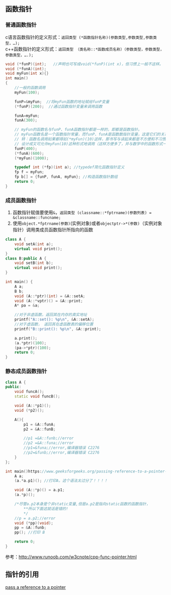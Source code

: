 ## 函数指针

### 普通函数指针

c语言函数指针的定义形式：`返回类型 (*函数指针名称)(参数类型,参数类型,参数类型，…);`  
c++函数指针的定义形式：`返回类型 （类名称::*函数成员名称）（参数类型，参数类型，参数类型，….);`

```c++
void (*funP)(int);   //声明也可写成void(*funP)(int x)，但习惯上一般不这样。
void (*funA)(int);
void myFun(int x){}
int main()
{
    //一般的函数调用
    myFun(100);

    funP=&myFun;  //将myFun函数的地址赋给funP变量
    (*funP)(200);  //通过函数指针变量来调用函数

    funA=myFun;
    funA(300);

    // myFun的函数名与funP、funA函数指针都是一样的，即都是函数指针。
    // myFun函数名是一个函数指针常量，而funP、funA是函数数指针变量，这是它们的关系。
    // 转：函数名调用如果都得如(*myFun)(10)这样，那书写与读起来都是不方便和不习惯的。所以C语言的设计者们才会
    // 设计成又可允许myFun(10)这种形式地调用（这样方便多了，并与数学中的函数形式一样）。
    funP(400);
    (*funA)(600);
    (*myFun)(1000);

    typedef int (*fp)(int a); //typedef简化函数指针定义
    fp f = myFun;
    fp b[] = {funP, funA, myFun}; //构造函数指针数组
    return 0;
}
```

### 成员函数指针

1. 函数指针赋值要使用`&`，`返回类型 (classname::*fptrname)(参数列表) = &classname::funcname;`
2. 使用`object.*fptrname(参数)`(实例对象)或者`objectptr->*(参数)`（实例对象指针）调用类成员函数指针所指向的函数

```c++
class A {
    void setA(int a);
    virtual void print();
}
class B:public A {
    void setB(int b);
    virtual void print();
}

int main() {
    A a;
    B b;
    void (A::*ptr)(int) = &A::setA;
    void (A::*vptr)() = &A::print;
    A* pa = &a;

    //对于非虚函数，返回其在内存的真实地址
    printf("A::set(): %p\n", &A::setA);
    //对于虚函数， 返回其在虚函数表的偏移位置
    printf("B::print(): %p\n", &A::print);

    a.print();
    (a.*ptr)(100);
    (pa->*ptr)(100);
    return 0;
}
```

### 静态成员函数指针

```c++
class A {
public:
    void funcA();
    static void funcB();

    void (A::*p1)();
    void (*p2)();

    A(){
        p1 = &A::funA;
        p2 = &A::funB;

        //p1 =&A::funb;//error
        //p2 =&A::funa;//error
        //p1=&funa;//error,编译器错误 C2276
        //p2=&funb;//error,编译器错误 C2276
    }
};

int main()https://www.geeksforgeeks.org/passing-reference-to-a-pointer-in-c/ {
    A a;
    (a.*a.p1)(); //打印A，这个语法太过分了！！！！

    void (A::*p)() = a.p1;
    (a.*p)();

    /*尽管a.p2本身是个非static变量,但是a.p2是指向static函数的函数指针，
        **所以下面这就话是错的!
        */
    //p = a.p2;//error
    void (*pp)(void);
    pp = &A::funb;
    pp(); //打印 B

    return 0;
}
```

参考：<http://www.runoob.com/w3cnote/cpp-func-pointer.html>

## 指针的引用

[pass a reference to a pointer](https://www.geeksforgeeks.org/passing-reference-to-a-pointer-in-c/)